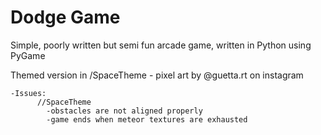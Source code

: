 # Dodge Game
Simple, poorly written but semi fun arcade game, written in Python using PyGame

Themed version in /SpaceTheme - pixel art by @guetta.rt on instagram

    -Issues:
          //SpaceTheme
            -obstacles are not aligned properly
            -game ends when meteor textures are exhausted

  
        

